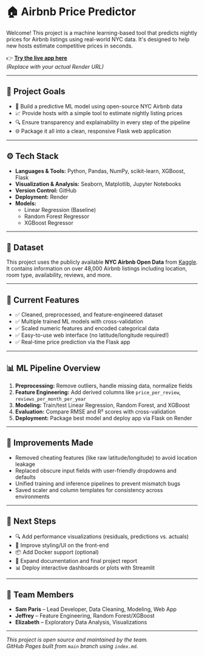 # 🏠 Airbnb Price Predictor

Welcome! This project is a machine learning-based tool that predicts nightly prices for Airbnb listings using real-world NYC data. It's designed to help new hosts estimate competitive prices in seconds.

👉 **[Try the live app here](https://your-render-app-url.com)**  
*(Replace with your actual Render URL)*

---

## 🎯 Project Goals

- 🧠 Build a predictive ML model using open-source NYC Airbnb data  
- 📈 Provide hosts with a simple tool to estimate nightly listing prices  
- 🔍 Ensure transparency and explainability in every step of the pipeline  
- 🌐 Package it all into a clean, responsive Flask web application

---

## ⚙️ Tech Stack

- **Languages & Tools:** Python, Pandas, NumPy, scikit-learn, XGBoost, Flask  
- **Visualization & Analysis:** Seaborn, Matplotlib, Jupyter Notebooks  
- **Version Control:** GitHub  
- **Deployment:** Render  
- **Models:**  
  - Linear Regression (Baseline)  
  - Random Forest Regressor  
  - XGBoost Regressor

---

## 📁 Dataset

This project uses the publicly available **NYC Airbnb Open Data** from [Kaggle](https://www.kaggle.com/datasets/dgomonov/new-york-city-airbnb-open-data).  
It contains information on over 48,000 Airbnb listings including location, room type, availability, reviews, and more.

---

## 🚀 Current Features

- ✅ Cleaned, preprocessed, and feature-engineered dataset
- ✅ Multiple trained ML models with cross-validation
- ✅ Scaled numeric features and encoded categorical data
- ✅ Easy-to-use web interface (no latitude/longitude required!)
- ✅ Real-time price prediction via the Flask app

---

## 📊 ML Pipeline Overview

1. **Preprocessing:** Remove outliers, handle missing data, normalize fields
2. **Feature Engineering:** Add derived columns like `price_per_review`, `reviews_per_month_per_year`
3. **Modeling:** Train/test Linear Regression, Random Forest, and XGBoost
4. **Evaluation:** Compare RMSE and R² scores with cross-validation
5. **Deployment:** Package best model and deploy app via Flask on Render

---

## 🔧 Improvements Made

- Removed cheating features (like raw latitude/longitude) to avoid location leakage
- Replaced obscure input fields with user-friendly dropdowns and defaults
- Unified training and inference pipelines to prevent mismatch bugs
- Saved scaler and column templates for consistency across environments

---

## 📌 Next Steps

- 🔍 Add performance visualizations (residuals, predictions vs. actuals)
- 🎨 Improve styling/UI on the front-end
- 📦 Add Docker support (optional)
- 📘 Expand documentation and final project report
- 📊 Deploy interactive dashboards or plots with Streamlit

---

## 👥 Team Members

- **Sam Paris** – Lead Developer, Data Cleaning, Modeling, Web App  
- **Jeffrey** – Feature Engineering, Random Forest/XGBoost  
- **Elizabeth** – Exploratory Data Analysis, Visualizations

---

_This project is open source and maintained by the team.  
GitHub Pages built from `main` branch using `index.md`._

